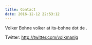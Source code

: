```yaml
---
title: Contact
date: 2016-12-12 22:53:12
---
```

Volker Bohne
volker at its-bohne dot de .
 
Twitter: http://twitter.com/volkmanlg
 
